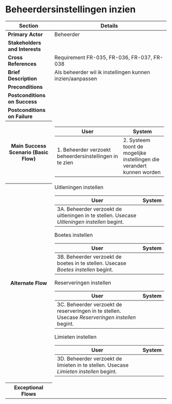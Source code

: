 # Beheerdersinstellingen inzien
<table>
    <thead>
        <tr>
            <th><strong>Section</strong></th>
            <th><strong>Details</strong></th>
        </tr>
    </thead>
    <tbody>
        <tr>
            <td><strong>Primary Actor</strong></td>
            <td>Beheerder</td>
        </tr>
        <tr>
            <td><strong>Stakeholders and Interests</strong></td>
            <td></td>
        </tr>
        <tr>
            <td><strong>Cross References</strong></td>
            <td>Requirement FR-035, FR-036, FR-037, FR-038</td>
        </tr>
        <tr>
            <td><strong>Brief Description</strong></td>
            <td>Als beheerder wil ik instellingen kunnen inzien/aanpassen</td>
        </tr>
        <tr>
            <td><strong>Preconditions</strong></td>
            <td></td>
        </tr>
        <tr>
            <td><strong>Postconditions on Success</strong></td>
            <td></td>
        </tr>
        <tr>
            <td><strong>Postconditions on Failure</strong></td>
            <td></td>
        </tr>
        <tr>
            <th scope="row">Main Success Scenario (Basic Flow)</th>
            <td>
                <table>
                    <thead>
                        <tr>
                            <th scope="col">User</th>
                            <th scope="col">System</th>
                        </tr>
                    </thead>
                    <tbody>
                        <tr>
                            <td>
                                1. Beheerder verzoekt beheerdersinstellingen in te zien<br>
                            </td>
                            <td>
                                2. Systeem toont de mogelijke instellingen die verandert kunnen worden<br>
                            </td>
                        </tr>
                    </tbody>
                </table>
            </td>
        </tr>
        <tr>
            <th scope="row">Alternate Flow</th>
            <td>
                <div>Uitleningen instellen</div>
                <table>
                    <thead>
                        <tr>
                            <th scope="col">User</th>
                            <th scope="col">System</th>
                        </tr>
                    </thead>
                    <tbody> 
                        <tr>
                            <td>
                                3A. Beheerder verzoekt de uitleningen in te stellen. Usecase <em>Uitleningen instellen</em> begint.
                            </td>
                            <td></td>
                        </tr>
                    </tbody>
                </table>
                <div>Boetes instellen</div>
                <table>
                    <thead>
                        <tr>
                            <th scope="col">User</th>
                            <th scope="col">System</th>
                        </tr>
                    </thead>
                    <tbody> 
                        <tr>
                            <td>
                                3B. Beheerder verzoekt de boetes in te stellen. Usecase <em>Boetes instellen</em> begint.
                            </td>
                            <td></td>
                        </tr>
                    </tbody>
                </table>
                <div>Reserveringen instellen</div>
                <table>
                    <thead>
                        <tr>
                            <th scope="col">User</th>
                            <th scope="col">System</th>
                        </tr>
                    </thead>
                    <tbody> 
                        <tr>
                            <td>
                                3C. Beheerder verzoekt de reserveringen in te stellen. Usecase <em>Reserveringen instellen</em> begint.
                            </td>
                            <td></td>
                        </tr>
                    </tbody>
                </table>
                <div>Limieten instellen</div>
                <table>
                    <thead>
                        <tr>
                            <th scope="col">User</th>
                            <th scope="col">System</th>
                        </tr>
                    </thead>
                    <tbody> 
                        <tr>
                            <td>
                                3D. Beheerder verzoekt de limieten in te stellen. Usecase <em>Limieten instellen</em> begint.
                            </td>
                            <td></td>
                        </tr>
                    </tbody>
                </table>
            </td>
        </tr>
        <tr>
            <th scope="row">Exceptional Flows</th>
            <td>
            </td>
    </tbody>
</table>